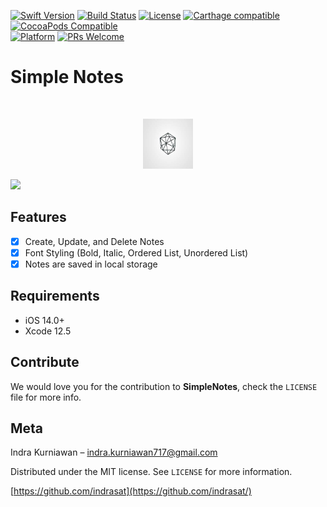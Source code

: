 
[![Swift Version][swift-image]][swift-url]
[![Build Status][travis-image]][travis-url]
[![License][license-image]][license-url]
[![Carthage compatible](https://img.shields.io/badge/Carthage-compatible-4BC51D.svg?style=flat)](https://github.com/Carthage/Carthage)
[![CocoaPods Compatible](https://img.shields.io/cocoapods/v/EZSwiftExtensions.svg)](https://img.shields.io/cocoapods/v/LFAlertController.svg)  
[![Platform](https://img.shields.io/cocoapods/p/LFAlertController.svg?style=flat)](http://cocoapods.org/pods/LFAlertController)
[![PRs Welcome](https://img.shields.io/badge/PRs-welcome-brightgreen.svg?style=flat-square)](http://makeapullrequest.com)

# Simple Notes
<br />
<p align="center">
  <a href="https://github.com/alexanderritik/Best-README-Template">
    <img src="logo.jpeg" alt="Logo" width="80" height="80">
  </a>
  <p align="center">
    
  </p>
</p>

<p align="row">
<img src= "https://media.giphy.com/media/iPYSiOghD6iCncENWY/giphy.gif" width="400" >
</p>

## Features

- [x] Create, Update, and Delete Notes
- [x] Font Styling (Bold, Italic, Ordered List, Unordered List)
- [x] Notes are saved in local storage

## Requirements

- iOS 14.0+
- Xcode 12.5


## Contribute

We would love you for the contribution to **SimpleNotes**, check the ``LICENSE`` file for more info.

## Meta

Indra Kurniawan – indra.kurniawan717@gmail.com

Distributed under the MIT license. See ``LICENSE`` for more information.

[https://github.com/indrasat](https://github.com/indrasat/)

[swift-image]:https://img.shields.io/badge/swift-5.1-orange.svg
[swift-url]: https://swift.org/
[license-image]: https://img.shields.io/badge/License-MIT-blue.svg
[license-url]: LICENSE
[travis-image]: https://img.shields.io/travis/dbader/node-datadog-metrics/master.svg?style=flat-square
[travis-url]: https://travis-ci.org/dbader/node-datadog-metrics
[codebeat-image]: https://codebeat.co/badges/c19b47ea-2f9d-45df-8458-b2d952fe9dad
[codebeat-url]: https://codebeat.co/projects/github-com-vsouza-awesomeios-com
